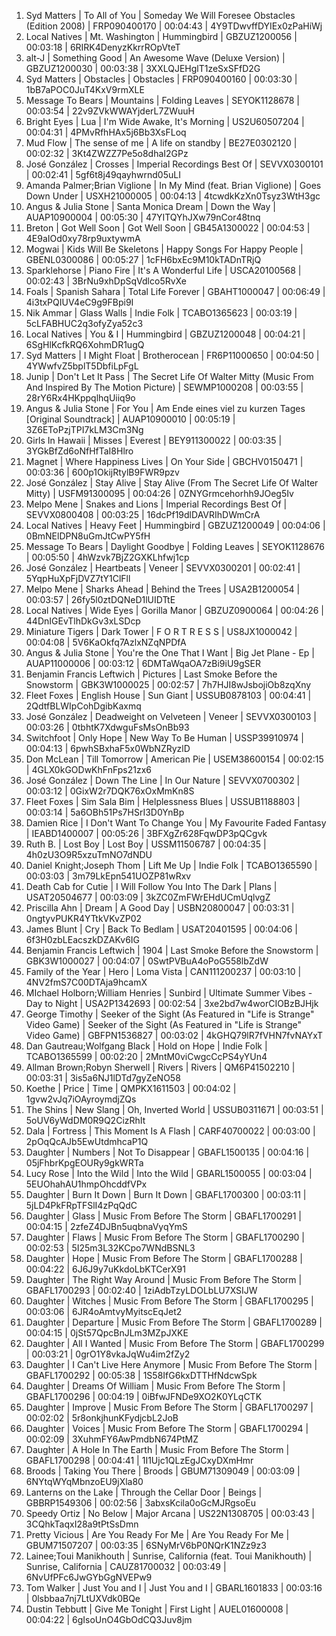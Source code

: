   1. Syd Matters | To All of You | Someday We Will Foresee Obstacles (Edition 2008) | FRP090400170 | 00:04:43 | 4Y9TDwvffDYIEx0zPaHiWj
  2. Local Natives | Mt. Washington | Hummingbird | GBZUZ1200056 | 00:03:18 | 6RIRK4DenyzKkrrROpVteT
  3. alt-J | Something Good | An Awesome Wave (Deluxe Version) | GBZUZ1200030 | 00:03:38 | 3XXLQJEHglT1zeSxSFfD2G
  4. Syd Matters | Obstacles | Obstacles | FRP090400160 | 00:03:30 | 1bB7aPOC0JuT4KxV9rmXLE
  5. Message To Bears | Mountains | Folding Leaves | SEYOK1128678 | 00:03:54 | 22v9ZVkWWAYjderL7ZWuuH
  6. Bright Eyes | Lua | I'm Wide Awake, It's Morning | US2U60507204 | 00:04:31 | 4PMvRfhHAx5j6Bb3XsFLoq
  7. Mud Flow | The sense of me | A life on standby | BE27E0302120 | 00:02:32 | 3Kt4ZWZZ7Pe5o8dhaI2GPz
  8. José González | Crosses | Imperial Recordings Best Of | SEVVX0300101 | 00:02:41 | 5gf6t8j49qayhwrnd05uLI
  9. Amanda Palmer;Brian Viglione | In My Mind (feat. Brian Viglione) | Goes Down Under | USXH21000005 | 00:04:13 | 4tcwdkKzXn0Tsyz3WtH3gc
  10. Angus & Julia Stone | Santa Monica Dream | Down the Way | AUAP10900004 | 00:05:30 | 47YITQYhJXw79nCor48tnq
  11. Breton | Got Well Soon | Got Well Soon | GB45A1300022 | 00:04:53 | 4E9aIOd0xy78rp9uxtywmA
  12. Mogwai | Kids Will Be Skeletons | Happy Songs For Happy People | GBENL0300086 | 00:05:27 | 1cFH6bxEc9M10kTADnTRjQ
  13. Sparklehorse | Piano Fire | It's A Wonderful Life | USCA20100568 | 00:02:43 | 3BrNu9xhDpSqVdlco5RvXe
  14. Foals | Spanish Sahara | Total Life Forever | GBAHT1000047 | 00:06:49 | 4i3txPQIUV4eC9g9FBpi9I
  15. Nik Ammar | Glass Walls | Indie Folk | TCABO1365623 | 00:03:19 | 5cLFABHUC2q3ofyZya52c3
  16. Local Natives | You & I | Hummingbird | GBZUZ1200048 | 00:04:21 | 6SgHlKcfkRQ6XohmDR1ugQ
  17. Syd Matters | I Might Float | Brotherocean | FR6P11000650 | 00:04:50 | 4YWwfvZ5bplT5DbfiLpFgL
  18. Junip | Don't Let It Pass | The Secret Life Of Walter Mitty (Music From And Inspired By The Motion Picture) | SEWMP1000208 | 00:03:55 | 28rY6Rx4HKppqlhqUiiq9o
  19. Angus & Julia Stone | For You | Am Ende eines viel zu kurzen Tages [Original Soundtrack] | AUAP10900010 | 00:05:19 | 3Z6EToPzjTPI7kLM3Cm3Ng
  20. Girls In Hawaii | Misses | Everest | BEY911300022 | 00:03:35 | 3YGkBfZd6oNfHfTaI8Hlro
  21. Magnet | Where Happiness Lives | On Your Side | GBCHV0150471 | 00:03:36 | 600p1OkijRtylB9FWR9pzv
  22. José González | Stay Alive | Stay Alive (From The Secret Life Of Walter Mitty) | USFM91300095 | 00:04:26 | 0ZNYGrmcehorhh9JOeg5Iv
  23. Melpo Mene | Snakes and Lions | Imperial Recordings Best Of | SEVVX0800408 | 00:03:25 | 16dcPf19dlDAVRIhDWmCrA
  24. Local Natives | Heavy Feet | Hummingbird | GBZUZ1200049 | 00:04:06 | 0BmNElDPN8uGmJtCwPY5fH
  25. Message To Bears | Daylight Goodbye | Folding Leaves | SEYOK1128676 | 00:05:50 | 4hWzvk7BjZ2GXKLhfwj1cp
  26. José González | Heartbeats | Veneer | SEVVX0300201 | 00:02:41 | 5YqpHuXpFjDVZ7tY1ClFll
  27. Melpo Mene | Sharks Ahead | Behind the Trees | USA2B1200054 | 00:03:57 | 26fy5l0ztDQNeD1lUIDTtE
  28. Local Natives | Wide Eyes | Gorilla Manor | GBZUZ0900064 | 00:04:26 | 44DnIGEvTlhDkGv3xLSDcp
  29. Miniature Tigers | Dark Tower | F O R T R E S S | US8JX1000042 | 00:04:08 | 5V6KaOkfq7AzlxNZqNPDfA
  30. Angus & Julia Stone | You're the One That I Want | Big Jet Plane - Ep | AUAP11000006 | 00:03:12 | 6DMTaWqaOA7zBi9iU9gSER
  31. Benjamin Francis Leftwich | Pictures | Last Smoke Before the Snowstorm | GBK3W1000025 | 00:02:57 | 7h7HJI8wJsbojiOb8zqXny
  32. Fleet Foxes | English House | Sun Giant | USSUB0878103 | 00:04:41 | 2QdtfBLWIpCohDgibKaxmq
  33. José González | Deadweight on Velveteen | Veneer | SEVVX0300103 | 00:03:26 | 0tbhtK7XdwguFsMsOnBb93
  34. Switchfoot | Only Hope | New Way To Be Human | USSP39910974 | 00:04:13 | 6pwhSBxhaF5x0WbNZRyzlD
  35. Don McLean | Till Tomorrow | American Pie | USEM38600154 | 00:02:15 | 4GLX0kGODwKhFnFps21zx6
  36. José González | Down The Line | In Our Nature | SEVVX0700302 | 00:03:12 | 0GixW2r7DQK76xOxMmKn8S
  37. Fleet Foxes | Sim Sala Bim | Helplessness Blues | USSUB1188803 | 00:03:14 | 5a6OBh51Ps7HSrI3D0YnBp
  38. Damien Rice | I Don't Want To Change You | My Favourite Faded Fantasy | IEABD1400007 | 00:05:26 | 3BFXgZr628FqwDP3pQCgvk
  39. Ruth B. | Lost Boy | Lost Boy | USSM11506787 | 00:04:35 | 4h0zU3O9R5xzuTmNO7dNDU
  40. Daniel Knight;Joseph Thom | Lift Me Up | Indie Folk | TCABO1365590 | 00:03:03 | 3m79LkEpn541UOZP81wRxv
  41. Death Cab for Cutie | I Will Follow You Into The Dark | Plans | USAT20504677 | 00:03:09 | 3kZC0ZmFWrEHdUCmUqlvgZ
  42. Priscilla Ahn | Dream | A Good Day | USBN20800047 | 00:03:31 | 0ngtyvPUKR4YTtkVKvZP02
  43. James Blunt | Cry | Back To Bedlam | USAT20401595 | 00:04:06 | 6f3H0zbLEacszkDZAKv6IG
  44. Benjamin Francis Leftwich | 1904 | Last Smoke Before the Snowstorm | GBK3W1000027 | 00:04:07 | 0SwtPVBuA4oPoG558lbZdW
  45. Family of the Year | Hero | Loma Vista | CAN111200237 | 00:03:10 | 4NV2fmS7C00DTAja9hcamX
  46. MIchael Holborn;William Henries | Sunbird | Ultimate Summer Vibes - Day to Night | USA2P1342693 | 00:02:54 | 3xe2bd7w4worCIOBzBJHjk
  47. George Timothy | Seeker of the Sight (As Featured in "Life is Strange" Video Game) | Seeker of the Sight (As Featured in "Life is Strange" Video Game) | GBFPN1536827 | 00:03:02 | 4kGHQ79lR7fVHN7fvNAYxT
  48. Dan Gautreau;Wolfgang Black | Hold on Hope | Indie Folk | TCABO1365599 | 00:02:20 | 2MntM0viCwgcCcPS4yYUn4
  49. Allman Brown;Robyn Sherwell | Rivers | Rivers | QM6P41502210 | 00:03:31 | 3is5a6NJ1lDTd7gyZeNO58
  50. Koethe | Price | Time | QMPKX1611503 | 00:04:02 | 1gvw2vJq7iOAyroymdjZQs
  51. The Shins | New Slang | Oh, Inverted World | USSUB0311671 | 00:03:51 | 5oUV6yWdDM0R9Q2CizRhIt
  52. Dala | Fortress | This Moment Is A Flash | CARF40700022 | 00:03:00 | 2pOqQcAJb5EwUtdmhcaP1Q
  53. Daughter | Numbers | Not To Disappear | GBAFL1500135 | 00:04:16 | 05jFhbrKpgEOURy9gkWRTa
  54. Lucy Rose | Into the Wild | Into the Wild | GBARL1500055 | 00:03:04 | 5EUOhahAU1hmpOhcddfVPx
  55. Daughter | Burn It Down | Burn It Down | GBAFL1700300 | 00:03:11 | 5jLD4PkFRpTFSlI4zPqQdC
  56. Daughter | Glass | Music From Before The Storm | GBAFL1700291 | 00:04:15 | 2zfeZ4DJBn5uqbnaVyqYmS
  57. Daughter | Flaws | Music From Before The Storm | GBAFL1700290 | 00:02:53 | 5I25m3L32KCpo7WNdBSNL3
  58. Daughter | Hope | Music From Before The Storm | GBAFL1700288 | 00:04:22 | 6J6J9y7uKkdoLbKTCerX91
  59. Daughter | The Right Way Around | Music From Before The Storm | GBAFL1700293 | 00:02:40 | 1ziAdbTzyLDOLbLU7XSIJW
  60. Daughter | Witches | Music From Before The Storm | GBAFL1700295 | 00:03:06 | 6JR4oAmtvyMyitscEqJet2
  61. Daughter | Departure | Music From Before The Storm | GBAFL1700289 | 00:04:15 | 0jSt57QpcBnJLm3MZpJXKE
  62. Daughter | All I Wanted | Music From Before The Storm | GBAFL1700299 | 00:03:21 | 0grO1Y8vkaJqWu4im2fZy2
  63. Daughter | I Can't Live Here Anymore | Music From Before The Storm | GBAFL1700292 | 00:05:38 | 1S58IfG6kxDTTHfNdcwSpk
  64. Daughter | Dreams Of William | Music From Before The Storm | GBAFL1700296 | 00:04:19 | 0iBfwJFNDe9XO2K0YLqCTK
  65. Daughter | Improve | Music From Before The Storm | GBAFL1700297 | 00:02:02 | 5r8onkjhunKFydjcbL2JoB
  66. Daughter | Voices | Music From Before The Storm | GBAFL1700294 | 00:02:09 | 3XuhmFY6AwPmdbN674PtMZ
  67. Daughter | A Hole In The Earth | Music From Before The Storm | GBAFL1700298 | 00:04:41 | 1I1Ujc1QLzEgJCxyDXmHmr
  68. Broods | Taking You There | Broods | GBUM71309049 | 00:03:09 | 6NYtqWYqMbnzoEU9jXla80
  69. Lanterns on the Lake | Through the Cellar Door | Beings | GBBRP1549306 | 00:02:56 | 3abxsKcila0oGcMJRgsoEu
  70. Speedy Ortiz | No Below | Major Arcana | US22N1308705 | 00:03:43 | 3CQhkTaqxI28a9tPtSsDmn
  71. Pretty Vicious | Are You Ready For Me | Are You Ready For Me | GBUM71507207 | 00:03:35 | 6SNyMrV6bP0NQrK1NZz9z3
  72. Lainee;Toui Manikhouth | Sunrise, California (feat. Toui Manikhouth) | Sunrise, California | CAUZ81700032 | 00:03:49 | 6NvUfPFc6JwGYbGgNVEPw9
  73. Tom Walker | Just You and I | Just You and I | GBARL1601833 | 00:03:16 | 0lsbbaa7nj7LtUXVdk0BQe
  74. Dustin Tebbutt | Give Me Tonight | First Light | AUEL01600008 | 00:04:22 | 6gIsoUnO4GbOdCQ3Juv8jm
